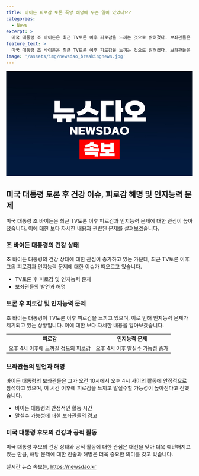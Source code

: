 ```yaml
---
title: 바이든 피로감 토론 폭망 해명에 무슨 일이 있었나요?
categories:
  - News
excerpt: >
  미국 대통령 조 바이든은 최근 TV토론 이후 피로감을 느끼는 것으로 밝혀졌다. 보좌관들은 오전 10시부터 오후 4시까지 안정적으로 활동하지만, 이후에는 피로감으로 말실수할 가능성이 있다고 전했다. 토론에서는 맥락에서 벗어난 발언과 말을 더듬는 모습을 보였지만, 조 바이든은 후보 교체론을 일축하며 토론을 잘하지 못한다고 인정했다. 11월 대선을 앞둔 상황에서 대통령의 건강상태가 논란이 되고 있다.
feature_text: >
  미국 대통령 조 바이든은 최근 TV토론 이후 피로감을 느끼는 것으로 밝혀졌다. 보좌관들은 오전 10시부터 오후 4시까지 안정적으로 활동하지만, 이후에는 피로감으로 말실수할 가능성이 있다고 전했다. 토론에서는 맥락에서 벗어난 발언과 말을 더듬는 모습을 보였지만, 조 바이든은 후보 교체론을 일축하며 토론을 잘하지 못한다고 인정했다. 11월 대선을 앞둔 상황에서 대통령의 건강상태가 논란이 되고 있다.
image: '/assets/img/newsdao_breakingnews.jpg'
---
```


<p><img src="/assets/img/newsdao_breakingnews.jpg" alt="firstkoreanews 속보" /></p>

<h2 data-ke-size="size26">미국 대통령 토론 후 건강 이슈, 피로감 해명 및 인지능력 문제</h2>

<p data-ke-size="size16">미국 대통령 조 바이든은 최근 TV토론 이후 피로감과 인지능력 문제에 대한 관심이 높아졌습니다. 이에 대한 보다 자세한 내용과 관련된 문제를 살펴보겠습니다.</p>

<h3>조 바이든 대통령의 건강 상태</h3>

<p data-ke-size="size16">조 바이든 대통령의 건강 상태에 대한 관심이 증가하고 있는 가운데, 최근 TV토론 이후 그의 피로감과 인지능력 문제에 대한 이슈가 떠오르고 있습니다.</p>

<ul>
  <li>TV토론 후 피로감 및 인지능력 문제</li>
  <li>보좌관들의 발언과 해명</li>
</ul>

<h3>토론 후 피로감 및 인지능력 문제</h3>

<p data-ke-size="size16">조 바이든 대통령이 TV토론 이후 피로감을 느끼고 있으며, 이로 인해 인지능력 문제가 제기되고 있는 상황입니다. 이에 대한 보다 자세한 내용을 알아보겠습니다.</p>

<table>
  <tr>
    <td style="text-align: center; height: 17px;"><b>피로감</b></td>
    <td style="text-align: center; height: 17px;"><b>인지능력 문제</b></td>
  </tr>
  <tr>
    <td style="text-align: center; height: 17px;">오후 4시 이후에 느껴질 정도의 피로감</td>
    <td style="text-align: center; height: 17px;">오후 4시 이후 말실수 가능성 증가</td>
  </tr>
</table>

<h3>보좌관들의 발언과 해명</h3>

<p data-ke-size="size16">바이든 대통령의 보좌관들은 그가 오전 10시에서 오후 4시 사이의 활동에 안정적으로 참석하고 있으며, 이 시간 이후에 피로감을 느끼고 말실수할 가능성이 높아진다고 전했습니다.</p>

<ul>
  <li>바이든 대통령의 안정적인 활동 시간</li>
  <li>말실수 가능성에 대한 보좌관들의 경고</li>
</ul>

<h3>미국 대통령 후보의 건강과 공적 활동</h3>

<p data-ke-size="size16">미국 대통령 후보의 건강 상태와 공적 활동에 대한 관심은 대선을 맞아 더욱 예민해지고 있는 만큼, 해당 문제에 대한 진술과 해명은 더욱 중요한 의미를 갖고 있습니다.</p>
실시간 뉴스 속보는, <a href="https://newsdao.kr" rel="dofollow">https://newsdao.kr</a>


